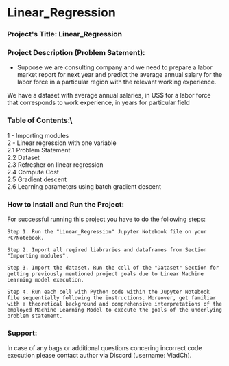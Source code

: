 # Linear_Regression

### Project's Title: Linear_Regression


### Project Description (Problem Satement): 
- Suppose we are consulting company and we need to prepare a labor market report for next year and predict the average annual salary for the labor force in a particular region with the relevant working experience.

We have a dataset with average annual salaries, in US$ for a labor force that corresponds to work experience, in years for particular field 


### Table of Contents:\
1 - Importing modules\
2 - Linear regression with one variable\
    2.1 Problem Statement\
    2.2 Dataset\
    2.3 Refresher on linear regression\
    2.4 Compute Cost\
    2.5 Gradient descent\
    2.6 Learning parameters using batch gradient descent


### How to Install and Run the Project:

For successful running this project you have to do the following steps:

	Step 1. Run the "Linear_Regression" Jupyter Notebook file on your PC/Notebook.

	Step 2. Import all reqired liabraries and dataframes from Section "Importing modules".

	Step 3. Import the dataset. Run the cell of the "Dataset" Section for getting previously mentioned project goals due to Linear Machine Learning model execution.

	Step 4. Run each cell with Python code within the Jupyter Notebook file sequentially following the instructions. Moreover, get familiar with a theoretical background and comprehensive interpretations of the employed Machine Learning Model to execute the goals of the underlying problem statement.


### Support:

In case of any bags or additional questions concering incorrect code execution please contact author via Discord (username: VladCh).
